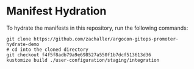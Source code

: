 # Manifest Hydration

To hydrate the manifests in this repository, run the following commands:

```shell
git clone https://github.com/zachaller/argocon-gitops-promoter-hydrate-demo
# cd into the cloned directory
git checkout f4f5f8adb79a9e698527a550f1b7dcf513613d36
kustomize build ./user-configuration/staging/integration
```
